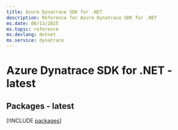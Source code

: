 ```yaml
---
title: Azure Dynatrace SDK for .NET
description: Reference for Azure Dynatrace SDK for .NET
ms.date: 06/13/2025
ms.topic: reference
ms.devlang: dotnet
ms.service: dynatrace
---
```

# Azure Dynatrace SDK for .NET - latest
## Packages - latest
[!INCLUDE [packages](dynatrace-index.md)]